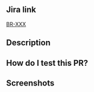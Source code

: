 <!--- The title of the PR should be the ID of the Jira ticket plus the title ex: BR-1 New Feature -->

## Jira link

<!--- Add Jira link -->

[BR-XXX](https://mundobakia.atlassian.net/browse/BR-XXX)

## Description

<!--- Add the details of your changes -->

## How do I test this PR?

<!--- Explain how to test this PR -->

## Screenshots

<!--- Add screenshots if needed -->
